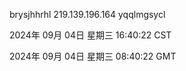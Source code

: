 brysjhhrhl 219.139.196.164 yqqlmgsycl

2024年 09月 04日 星期三 16:40:22 CST

2024年 09月 04日 星期三 08:40:22 GMT
